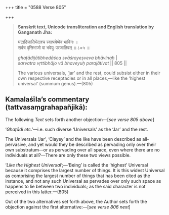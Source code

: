 +++
title = "0588 Verse 805"

+++
> **Sanskrit text, Unicode transliteration and English translation by Ganganath Jha:** 
>
> घटादिजातिभेदाश्च स्वाश्रयेष्वेव भाविनः ।  
> सर्वत्र वृत्तिभाजो वा भवेयुः परजातिवत् ॥ ८०५ ॥ 
>
> *ghaṭādijātibhedāśca svāśrayeṣveva bhāvinaḥ* \|  
> *sarvatra vṛttibhājo vā bhaveyuḥ parajātivat* \|\| 805 \|\| 
>
> The various universals, ‘jar’ and the rest, could subsist either in their own respective receptacles or in all places,—like the ‘highest universal’ (summum genus).—(805)



## Kamalaśīla’s commentary (tattvasaṃgrahapañjikā):

The following *Text* sets forth another objection—[*see verse 805 above*]

‘*Ghaṭādi etc*.’—i.e. such diverse ‘Universals’ as the ‘Jar’ and the rest.

The Universals ‘Jar’, ‘Clayey’ and the like have been described as all-pervasive, and yet would they be described as pervading only over their own substratum—or as pervading over all space, even where there are no individuals at all?—There are only these two views possible.

‘*Like the Highest Universal*’;—‘Being’ is called the ‘highest’ Universal because it comprises the largest number of things. It is this widest Universal as comprising the largest number of things that has been cited as the instance, and not any such Universal as pervades over only such space as happens to lie between two individuals; as the said character is not perceived in this latter.—(805)

Out of the two alternatives set forth above, the Author sets forth the objection against the first alternative:—[*see verse 806 next*]


